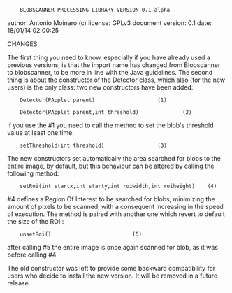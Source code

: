 		BLOBSCANNER PROCESSING LIBRARY VERSION 0.1-alpha
author: Antonio Moinaro (c)
license: GPLv3
document version: 0.1 
date: 18/01/14 02:00:25
	 
			  

CHANGES

The first thing you need to know, especially if you have already used a previous
versions, is that the import name has changed from Blobscanner to blobscanner, 
to be more in line with the Java guidelines. The second thing is about the 
constructor of the Detector class, which also (for the new users) is the only
class: two new constructors have been added:

		Detector(PApplet parent)					(1)

		Detector(PApplet parent,int threshold)				(2)

if you use the #1 you need to call the method to set the blob's threshold value 
at least one time:
	        	
		setThreshold(int threshold)					(3)

The new constructors set automatically the area searched for blobs to the 
entire image, by default, but this behaviour can be altered by calling the 
following method:

		setRoi(int startx,int starty,int roiwidth,int roiheight)	(4)

 #4 defines a Region Of Interest to be searched for blobs, minimizing the 
amount of pixels to be scanned, with a consequent increasing in the speed of 
execution. The method is paired with another one which revert to default the size
of the ROI :

		unsetRoi()							(5)

after calling #5 the entire image is once again scanned for blob, as it was before 
calling #4.

The old constructor was left to provide some backward compatibility for users who 
decide to install the new version. It will be removed in a future release. 
